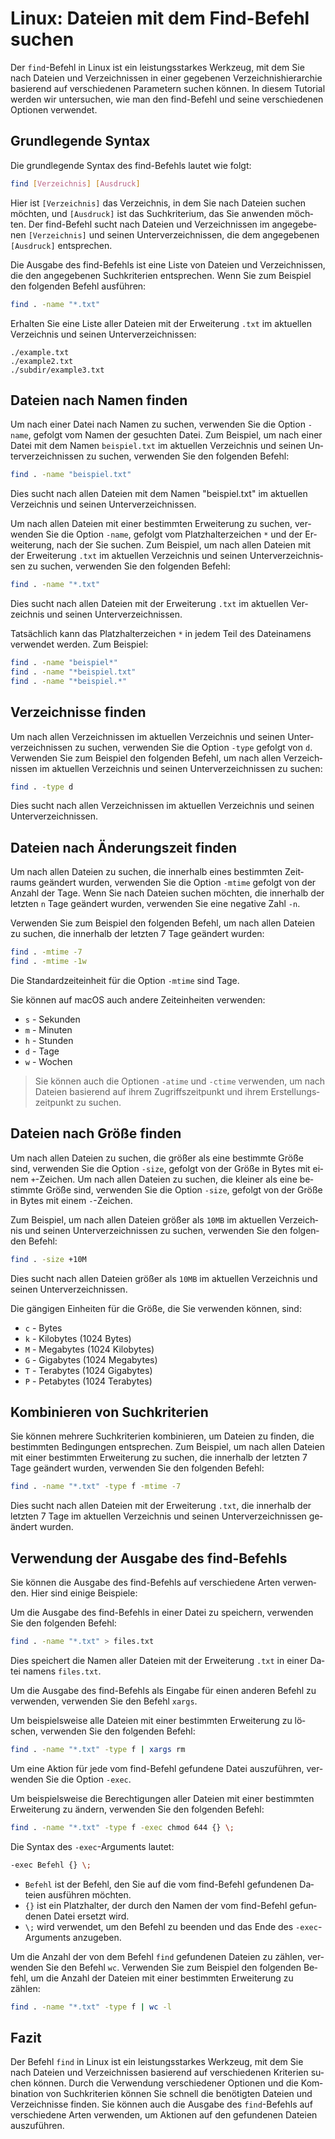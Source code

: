 # Linux: Dateien mit dem Find-Befehl suchen

<Validator lang="de" :platformList="['Ubuntu 22.10', 'Debian 11', 'CentOS Stream 9', 'macOS 13.2.1']" date="2023-04-04" />

Der `find`-Befehl in Linux ist ein leistungsstarkes Werkzeug, mit dem Sie nach Dateien und Verzeichnissen in einer gegebenen Verzeichnishierarchie basierend auf verschiedenen Parametern suchen können. In diesem Tutorial werden wir untersuchen, wie man den find-Befehl und seine verschiedenen Optionen verwendet.

## Grundlegende Syntax

Die grundlegende Syntax des find-Befehls lautet wie folgt:

```sh
find [Verzeichnis] [Ausdruck]
```

Hier ist `[Verzeichnis]` das Verzeichnis, in dem Sie nach Dateien suchen möchten, und `[Ausdruck]` ist das Suchkriterium, das Sie anwenden möchten. Der find-Befehl sucht nach Dateien und Verzeichnissen im angegebenen `[Verzeichnis]` und seinen Unterverzeichnissen, die dem angegebenen `[Ausdruck]` entsprechen.

Die Ausgabe des find-Befehls ist eine Liste von Dateien und Verzeichnissen, die den angegebenen Suchkriterien entsprechen. Wenn Sie zum Beispiel den folgenden Befehl ausführen:

```sh
find . -name "*.txt"
```

Erhalten Sie eine Liste aller Dateien mit der Erweiterung `.txt` im aktuellen Verzeichnis und seinen Unterverzeichnissen:

```
./example.txt
./example2.txt
./subdir/example3.txt
```

## Dateien nach Namen finden

Um nach einer Datei nach Namen zu suchen, verwenden Sie die Option `-name`, gefolgt vom Namen der gesuchten Datei. Zum Beispiel, um nach einer Datei mit dem Namen `beispiel.txt` im aktuellen Verzeichnis und seinen Unterverzeichnissen zu suchen, verwenden Sie den folgenden Befehl:

```sh
find . -name "beispiel.txt"
```

Dies sucht nach allen Dateien mit dem Namen "beispiel.txt" im aktuellen Verzeichnis und seinen Unterverzeichnissen.

Um nach allen Dateien mit einer bestimmten Erweiterung zu suchen, verwenden Sie die Option `-name`, gefolgt vom Platzhalterzeichen `*` und der Erweiterung, nach der Sie suchen. Zum Beispiel, um nach allen Dateien mit der Erweiterung `.txt` im aktuellen Verzeichnis und seinen Unterverzeichnissen zu suchen, verwenden Sie den folgenden Befehl:

```sh
find . -name "*.txt"
```

Dies sucht nach allen Dateien mit der Erweiterung `.txt` im aktuellen Verzeichnis und seinen Unterverzeichnissen.

Tatsächlich kann das Platzhalterzeichen `*` in jedem Teil des Dateinamens verwendet werden. Zum Beispiel:

```sh
find . -name "beispiel*"
find . -name "*beispiel.txt"
find . -name "*beispiel.*"
```

## Verzeichnisse finden

Um nach allen Verzeichnissen im aktuellen Verzeichnis und seinen Unterverzeichnissen zu suchen, verwenden Sie die Option `-type` gefolgt von `d`. Verwenden Sie zum Beispiel den folgenden Befehl, um nach allen Verzeichnissen im aktuellen Verzeichnis und seinen Unterverzeichnissen zu suchen:

```sh
find . -type d
```

Dies sucht nach allen Verzeichnissen im aktuellen Verzeichnis und seinen Unterverzeichnissen.

## Dateien nach Änderungszeit finden

Um nach allen Dateien zu suchen, die innerhalb eines bestimmten Zeitraums geändert wurden, verwenden Sie die Option `-mtime` gefolgt von der Anzahl der Tage. Wenn Sie nach Dateien suchen möchten, die innerhalb der letzten `n` Tage geändert wurden, verwenden Sie eine negative Zahl `-n`.

Verwenden Sie zum Beispiel den folgenden Befehl, um nach allen Dateien zu suchen, die innerhalb der letzten 7 Tage geändert wurden:

```sh
find . -mtime -7
find . -mtime -1w
```

Die Standardzeiteinheit für die Option `-mtime` sind Tage.

Sie können auf macOS auch andere Zeiteinheiten verwenden:

- `s` - Sekunden
- `m` - Minuten
- `h` - Stunden
- `d` - Tage
- `w` - Wochen

> Sie können auch die Optionen `-atime` und `-ctime` verwenden, um nach Dateien basierend auf ihrem Zugriffszeitpunkt und ihrem Erstellungszeitpunkt zu suchen.

## Dateien nach Größe finden

Um nach allen Dateien zu suchen, die größer als eine bestimmte Größe sind, verwenden Sie die Option `-size`, gefolgt von der Größe in Bytes mit einem `+`-Zeichen. Um nach allen Dateien zu suchen, die kleiner als eine bestimmte Größe sind, verwenden Sie die Option `-size`, gefolgt von der Größe in Bytes mit einem `-`-Zeichen.

Zum Beispiel, um nach allen Dateien größer als `10MB` im aktuellen Verzeichnis und seinen Unterverzeichnissen zu suchen, verwenden Sie den folgenden Befehl:

```sh
find . -size +10M
```

Dies sucht nach allen Dateien größer als `10MB` im aktuellen Verzeichnis und seinen Unterverzeichnissen.

Die gängigen Einheiten für die Größe, die Sie verwenden können, sind:

- `c` - Bytes
- `k` - Kilobytes (1024 Bytes)
- `M` - Megabytes (1024 Kilobytes)
- `G` - Gigabytes (1024 Megabytes)
- `T` - Terabytes (1024 Gigabytes)
- `P` - Petabytes (1024 Terabytes)

## Kombinieren von Suchkriterien

Sie können mehrere Suchkriterien kombinieren, um Dateien zu finden, die bestimmten Bedingungen entsprechen. Zum Beispiel, um nach allen Dateien mit einer bestimmten Erweiterung zu suchen, die innerhalb der letzten 7 Tage geändert wurden, verwenden Sie den folgenden Befehl:

```sh
find . -name "*.txt" -type f -mtime -7
```

Dies sucht nach allen Dateien mit der Erweiterung `.txt`, die innerhalb der letzten 7 Tage im aktuellen Verzeichnis und seinen Unterverzeichnissen geändert wurden.

## Verwendung der Ausgabe des find-Befehls


Sie können die Ausgabe des find-Befehls auf verschiedene Arten verwenden. Hier sind einige Beispiele:

Um die Ausgabe des find-Befehls in einer Datei zu speichern, verwenden Sie den folgenden Befehl:

```sh
find . -name "*.txt" > files.txt
```

Dies speichert die Namen aller Dateien mit der Erweiterung `.txt` in einer Datei namens `files.txt`.

Um die Ausgabe des find-Befehls als Eingabe für einen anderen Befehl zu verwenden, verwenden Sie den Befehl `xargs`.

Um beispielsweise alle Dateien mit einer bestimmten Erweiterung zu löschen, verwenden Sie den folgenden Befehl:

```sh
find . -name "*.txt" -type f | xargs rm
```

Um eine Aktion für jede vom find-Befehl gefundene Datei auszuführen, verwenden Sie die Option `-exec`.

Um beispielsweise die Berechtigungen aller Dateien mit einer bestimmten Erweiterung zu ändern, verwenden Sie den folgenden Befehl:

```sh
find . -name "*.txt" -type f -exec chmod 644 {} \;
```

Die Syntax des `-exec`-Arguments lautet:

```sh
-exec Befehl {} \;
```

- `Befehl` ist der Befehl, den Sie auf die vom find-Befehl gefundenen Dateien ausführen möchten.
- `{}` ist ein Platzhalter, der durch den Namen der vom find-Befehl gefundenen Datei ersetzt wird.
- `\;` wird verwendet, um den Befehl zu beenden und das Ende des `-exec`-Arguments anzugeben.

Um die Anzahl der von dem Befehl `find` gefundenen Dateien zu zählen, verwenden Sie den Befehl `wc`. Verwenden Sie zum Beispiel den folgenden Befehl, um die Anzahl der Dateien mit einer bestimmten Erweiterung zu zählen:

```sh
find . -name "*.txt" -type f | wc -l
```

## Fazit

Der Befehl `find` in Linux ist ein leistungsstarkes Werkzeug, mit dem Sie nach Dateien und Verzeichnissen basierend auf verschiedenen Kriterien suchen können. Durch die Verwendung verschiedener Optionen und die Kombination von Suchkriterien können Sie schnell die benötigten Dateien und Verzeichnisse finden. Sie können auch die Ausgabe des `find`-Befehls auf verschiedene Arten verwenden, um Aktionen auf den gefundenen Dateien auszuführen.
